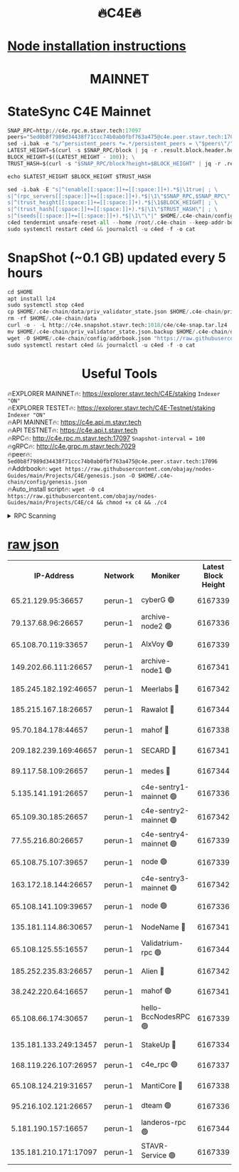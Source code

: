 <h1 align="center"> 🔥C4E🔥</h1>

[Node installation instructions](https://github.com/obajay/nodes-Guides/tree/main/Projects/C4E)
=

<h1 align="center"> MAINNET</h1>

# StateSync C4E Mainnet
```python
SNAP_RPC=http://c4e.rpc.m.stavr.tech:17097
peers="5ed0b8f7989d34438f71ccc74b0ab0fbf763a475@c4e.peer.stavr.tech:17096"
sed -i.bak -e "s/^persistent_peers *=.*/persistent_peers = \"$peers\"/" $HOME/.c4e-chain/config/config.toml
LATEST_HEIGHT=$(curl -s $SNAP_RPC/block | jq -r .result.block.header.height); \
BLOCK_HEIGHT=$((LATEST_HEIGHT - 100)); \
TRUST_HASH=$(curl -s "$SNAP_RPC/block?height=$BLOCK_HEIGHT" | jq -r .result.block_id.hash)

echo $LATEST_HEIGHT $BLOCK_HEIGHT $TRUST_HASH

sed -i.bak -E "s|^(enable[[:space:]]+=[[:space:]]+).*$|\1true| ; \
s|^(rpc_servers[[:space:]]+=[[:space:]]+).*$|\1\"$SNAP_RPC,$SNAP_RPC\"| ; \
s|^(trust_height[[:space:]]+=[[:space:]]+).*$|\1$BLOCK_HEIGHT| ; \
s|^(trust_hash[[:space:]]+=[[:space:]]+).*$|\1\"$TRUST_HASH\"| ; \
s|^(seeds[[:space:]]+=[[:space:]]+).*$|\1\"\"|" $HOME/.c4e-chain/config/config.toml
c4ed tendermint unsafe-reset-all --home /root/.c4e-chain --keep-addr-book
sudo systemctl restart c4ed && journalctl -u c4ed -f -o cat
```
# SnapShot (~0.1 GB) updated every 5 hours
```python
cd $HOME
apt install lz4
sudo systemctl stop c4ed
cp $HOME/.c4e-chain/data/priv_validator_state.json $HOME/.c4e-chain/priv_validator_state.json.backup
rm -rf $HOME/.c4e-chain/data
curl -o - -L http://c4e.snapshot.stavr.tech:1018/c4e/c4e-snap.tar.lz4 | lz4 -c -d - | tar -x -C $HOME/.c4e-chain --strip-components 2
mv $HOME/.c4e-chain/priv_validator_state.json.backup $HOME/.c4e-chain/data/priv_validator_state.json
wget -O $HOME/.c4e-chain/config/addrbook.json "https://raw.githubusercontent.com/obajay/nodes-Guides/main/Projects/C4E/addrbook.json"
sudo systemctl restart c4ed && journalctl -u c4ed -f -o cat
```
 <h1 align="center"> Useful Tools</h1>

🔥EXPLORER MAINNET🔥:  https://explorer.stavr.tech/C4E/staking            `Indexer "ON"` \
🔥EXPLORER TESTET🔥:   https://explorer.stavr.tech/C4E-Testnet/staking     `Indexer "ON"` \
🔥API MAINNET🔥:       https://c4e.api.m.stavr.tech \
🔥API TESTNET🔥:       https://c4e.api.t.stavr.tech \
🔥RPC🔥:               http://c4e.rpc.m.stavr.tech:17097                  `Snapshot-interval = 100` \
🔥gRPC🔥:              http://c4e.grpc.m.stavr.tech:7029 \
🔥peer🔥:              `5ed0b8f7989d34438f71ccc74b0ab0fbf763a475@c4e.peer.stavr.tech:17096` \
🔥Addrbook🔥:    ```wget https://raw.githubusercontent.com/obajay/nodes-Guides/main/Projects/C4E/genesis.json -O $HOME/.c4e-chain/config/genesis.json``` \
🔥Auto_install script🔥: ```wget -O c4 https://raw.githubusercontent.com/obajay/nodes-Guides/main/Projects/C4E/c4 && chmod +x c4 && ./c4```





<details>
<summary>RPC Scanning</summary>

<h2 align="center"> We scan nodes in real time every 4 hours. And we provide the final result of RPC endpoints.
We cannot influence the operation of these nodes in any way. </h2>


```python
If Voting Power is higher than 0 --> then the Node is a validator of the network and may be subject to attack and be a potential threat to the chain.
```
```python
We marked such validators with a red symbol
```

</details>

[raw json](https://rpc-check.c4e.stavr.tech/c4e/rpc-c4e-result.json)
=



<table><tr><th>IP-Address</th><th>Network</th><th>Moniker</th><th>Latest Block Height</th><th>Earliest Block Height</th><th>Catching Up</th><th>Tx Index</th><th>Voting Power</th><th>Scan Time</th></tr><tr><td>65.21.129.95:36657</td><td>perun-1</td><td>cyberG 🟢</td><td>6167339</td><td>0</td><td>False</td><td>on</td><td>0</td><td>2023-12-06T10:15:18.101493463UTC</td></tr><tr><td>79.137.68.96:26657</td><td>perun-1</td><td>archive-node2 🟢</td><td>6167336</td><td>1</td><td>False</td><td>on</td><td>0</td><td>2023-12-06T10:15:00.964383177UTC</td></tr><tr><td>65.108.70.119:33657</td><td>perun-1</td><td>AlxVoy 🟢</td><td>6167339</td><td>1</td><td>False</td><td>on</td><td>0</td><td>2023-12-06T10:15:17.393499385UTC</td></tr><tr><td>149.202.66.111:26657</td><td>perun-1</td><td>archive-node1 🟢</td><td>6167341</td><td>1</td><td>False</td><td>on</td><td>0</td><td>2023-12-06T10:15:34.412855274UTC</td></tr><tr><td>185.245.182.192:46657</td><td>perun-1</td><td>Meerlabs 🔴</td><td>6167342</td><td>1051501</td><td>False</td><td>on</td><td>493550</td><td>2023-12-06T10:15:40.102398284UTC</td></tr><tr><td>185.215.167.18:26657</td><td>perun-1</td><td>Rawalot 🔴</td><td>6167344</td><td>1090501</td><td>False</td><td>on</td><td>579034</td><td>2023-12-06T10:15:52.389738950UTC</td></tr><tr><td>95.70.184.178:44657</td><td>perun-1</td><td>mahof 🔴</td><td>6167338</td><td>2342001</td><td>False</td><td>off</td><td>1357006</td><td>2023-12-06T10:15:16.690455008UTC</td></tr><tr><td>209.182.239.169:46657</td><td>perun-1</td><td>SECARD 🔴</td><td>6167341</td><td>2616101</td><td>False</td><td>off</td><td>675729</td><td>2023-12-06T10:15:31.546233331UTC</td></tr><tr><td>89.117.58.109:26657</td><td>perun-1</td><td>medes 🔴</td><td>6167344</td><td>2826001</td><td>False</td><td>off</td><td>471345</td><td>2023-12-06T10:15:47.197133364UTC</td></tr><tr><td>5.135.141.191:26657</td><td>perun-1</td><td>c4e-sentry1-mainnet 🟢</td><td>6167336</td><td>4267001</td><td>False</td><td>on</td><td>0</td><td>2023-12-06T10:15:00.156594831UTC</td></tr><tr><td>65.109.30.185:26657</td><td>perun-1</td><td>c4e-sentry2-mainnet 🟢</td><td>6167342</td><td>5186001</td><td>False</td><td>on</td><td>0</td><td>2023-12-06T10:15:39.779535795UTC</td></tr><tr><td>77.55.216.80:26657</td><td>perun-1</td><td>c4e-sentry4-mainnet 🟢</td><td>6167339</td><td>5187001</td><td>False</td><td>on</td><td>0</td><td>2023-12-06T10:15:17.064190052UTC</td></tr><tr><td>65.108.75.107:39657</td><td>perun-1</td><td>node 🟢</td><td>6167339</td><td>5198801</td><td>False</td><td>on</td><td>0</td><td>2023-12-06T10:15:20.511486121UTC</td></tr><tr><td>163.172.18.144:26657</td><td>perun-1</td><td>c4e-sentry3-mainnet 🟢</td><td>6167342</td><td>5286001</td><td>False</td><td>on</td><td>0</td><td>2023-12-06T10:15:40.739957612UTC</td></tr><tr><td>65.108.141.109:39657</td><td>perun-1</td><td>node 🟢</td><td>6167336</td><td>5303301</td><td>False</td><td>on</td><td>0</td><td>2023-12-06T10:15:03.387972916UTC</td></tr><tr><td>135.181.114.86:30657</td><td>perun-1</td><td>NodeName 🔴</td><td>6167341</td><td>5508301</td><td>False</td><td>off</td><td>333717</td><td>2023-12-06T10:15:34.850005193UTC</td></tr><tr><td>65.108.125.55:16557</td><td>perun-1</td><td>Validatrium-rpc 🟢</td><td>6167344</td><td>5551301</td><td>False</td><td>on</td><td>0</td><td>2023-12-06T10:15:49.631062001UTC</td></tr><tr><td>185.252.235.83:26657</td><td>perun-1</td><td>Alien 🔴</td><td>6167342</td><td>5736001</td><td>False</td><td>on</td><td>380508</td><td>2023-12-06T10:15:35.243329178UTC</td></tr><tr><td>38.242.220.64:16657</td><td>perun-1</td><td>mahof 🟢</td><td>6167341</td><td>5980001</td><td>False</td><td>off</td><td>0</td><td>2023-12-06T10:15:31.922905510UTC</td></tr><tr><td>65.108.66.174:30657</td><td>perun-1</td><td>hello-BccNodesRPC 🟢</td><td>6167339</td><td>5985401</td><td>False</td><td>on</td><td>0</td><td>2023-12-06T10:15:17.742083205UTC</td></tr><tr><td>135.181.133.249:13457</td><td>perun-1</td><td>StakeUp 🔴</td><td>6167334</td><td>6015001</td><td>False</td><td>on</td><td>1357007</td><td>2023-12-06T10:14:51.621529904UTC</td></tr><tr><td>168.119.226.107:26957</td><td>perun-1</td><td>c4e_rpc 🟢</td><td>6167337</td><td>6067337</td><td>False</td><td>on</td><td>0</td><td>2023-12-06T10:15:09.754564868UTC</td></tr><tr><td>65.108.124.219:31657</td><td>perun-1</td><td>MantiCore 🔴</td><td>6167338</td><td>6067338</td><td>False</td><td>off</td><td>837508</td><td>2023-12-06T10:15:16.219243919UTC</td></tr><tr><td>95.216.102.121:26657</td><td>perun-1</td><td>dteam 🟢</td><td>6167336</td><td>6159001</td><td>False</td><td>on</td><td>0</td><td>2023-12-06T10:15:00.527242767UTC</td></tr><tr><td>5.181.190.157:16657</td><td>perun-1</td><td>landeros-rpc 🟢</td><td>6167344</td><td>6164001</td><td>False</td><td>on</td><td>0</td><td>2023-12-06T10:15:52.040428012UTC</td></tr><tr><td>135.181.210.171:17097</td><td>perun-1</td><td>STAVR-Service 🟢</td><td>6167339</td><td>6166501</td><td>False</td><td>on</td><td>0</td><td>2023-12-06T10:15:22.950922690UTC</td></tr></table>
